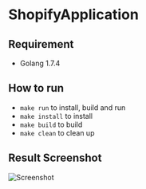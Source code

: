 # ShopifyApplication

## Requirement
- Golang 1.7.4

## How to run
  - `make run` to install, build and run
  - `make install` to install
  - `make build` to build
  - `make clean` to clean up

## Result Screenshot
![Screenshot](https://cloud.githubusercontent.com/assets/2858258/25883381/250f15da-3518-11e7-8ef5-4139eec92593.png)
